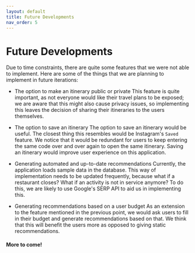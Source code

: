 ```yaml
---
layout: default
title: Future Developments
nav_order: 5
---
```


# Future Developments

Due to time constraints, there are quite some features that we were not able to implement. Here are some of the things that we are planning to implement in future iterations: 

- The option to make an itinerary public or private
This feature is quite important, as not everyone would like their travel plans to be exposed; we are aware that this might also cause privacy issues, so implementing this leaves the decision of sharing their itineraries to the users themselves.

- The option to save an itinerary
The option to save an itinerary would be useful. The closest thing this resembles would be Instagram's `Saved` feature. We notice that it would be redundant for users to keep entering the same code over and over again to open the same itinerary. Saving an itinerary would improve user experience on this application.

- Generating automated and up-to-date recommendations
Currently, the application loads sample data in the database. This way of implementation needs to be updated frequently, because what if a restaurant closes? What if an activity is not in service anymore? To do this, we are likely to use Google's SERP API to aid us in implementing this.

- Generating recommendations based on a user budget
As an extension to the feature mentioned in the previous point, we would ask users to fill in their budget and generate recommendations based on that. We think that this will benefit the users more as opposed to giving static recommendations.

#### More to come!